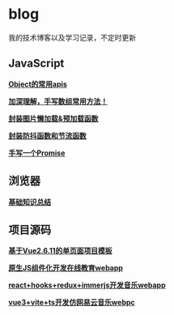 # blog
我的技术博客以及学习记录，不定时更新

## JavaScript
**[Object的常用apis](https://github.com/sanjings/blog/issues/1)**  

**[加深理解，手写数组常用方法！](https://github.com/sanjings/blog/issues/6)**  

**[封装图片懒加载&预加载函数](https://github.com/sanjings/blog/issues/3)**  

**[封装防抖函数和节流函数](https://github.com/sanjings/blog/issues/4)**

**[手写一个Promise](https://github.com/sanjings/blog/issues/5)**

## 浏览器
**[基础知识总结](https://github.com/sanjings/blog/issues/2)**  

## 项目源码
**[基于Vue2.6.11的单页面项目模板](https://github.com/sanjings/vue2-spa-template)**  

**[原生JS组件化开发在线教育webapp](https://github.com/sanjings/js-component-education)**  

**[react+hooks+redux+immerjs开发音乐webapp](https://github.com/sanjings/react-hooks-music-h5)**  

**[vue3+vite+ts开发仿网易云音乐webpc](https://github.com/sanjings/vue3-vite-ts-music-pc)**  



